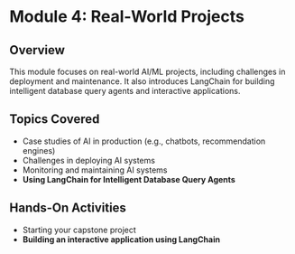 # Module 4: Real-World Projects

## Overview
This module focuses on real-world AI/ML projects, including challenges in deployment and maintenance. It also introduces LangChain for building intelligent database query agents and interactive applications.

## Topics Covered
- Case studies of AI in production (e.g., chatbots, recommendation engines)
- Challenges in deploying AI systems
- Monitoring and maintaining AI systems
- **Using LangChain for Intelligent Database Query Agents**

## Hands-On Activities
- Starting your capstone project
- **Building an interactive application using LangChain**